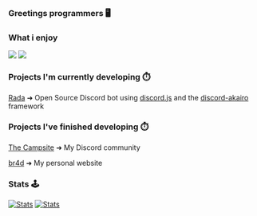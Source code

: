 ### Greetings programmers 🖥️

### What i enjoy
![](https://img.shields.io/badge/JavaScript-informational?style=flat&logo=node.js&logoColor=white&color=2bbc8a)
![](https://img.shields.io/badge/Web_dev-informational?style=flat&logo=html5&logoColor=white&color=2bbc8a)

### Projects I'm currently developing ⏱️
[Rada](https://github.com/Iskawo/Rada/) ➜ Open Source Discord bot using [discord.js](https://discord.js.org) and the [discord-akairo](https://discord-akairo.github.io/#/) framework

### Projects I've finished developing ⏱️
[The Campsite](https://campsite.group/) ➜ My Discord community

[br4d](https://br4d.vip/) ➜ My personal website

### Stats 🕹️
[![Stats](https://github-readme-stats.vercel.app/api?username=Iskawo&theme=react)](https://github.com/Iskawo)
[![Stats](https://github-readme-streak-stats.herokuapp.com/?user=Iskawo)](https://github.com/Iskawo)
